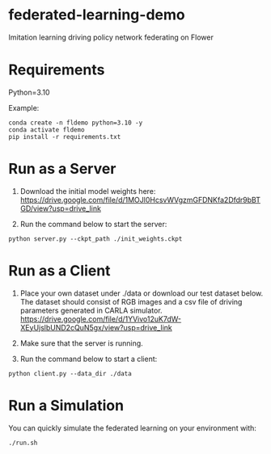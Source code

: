 # federated-learning-demo
Imitation learning driving policy network federating on Flower

# Requirements
Python=3.10

Example:
```
conda create -n fldemo python=3.10 -y
conda activate fldemo
pip install -r requirements.txt
```

# Run as a Server
1. Download the initial model weights here:
https://drive.google.com/file/d/1MOJl0HcsvWVgzmGFDNKfa2Dfdr9bBTGD/view?usp=drive_link

1. Run the command below to start the server:
```
python server.py --ckpt_path ./init_weights.ckpt
```

# Run as a Client
1. Place your own dataset under ./data or download our test dataset below. The dataset should consist of RGB images and a csv file of driving parameters generated in CARLA simulator.
https://drive.google.com/file/d/1YVivo12uK7dW-XEyUjslbUND2cQuN5gx/view?usp=drive_link

1. Make sure that the server is running.

1. Run the command below to start a client:
```
python client.py --data_dir ./data
```

# Run a Simulation
You can quickly simulate the federated learning on your environment with:
```
./run.sh
```

